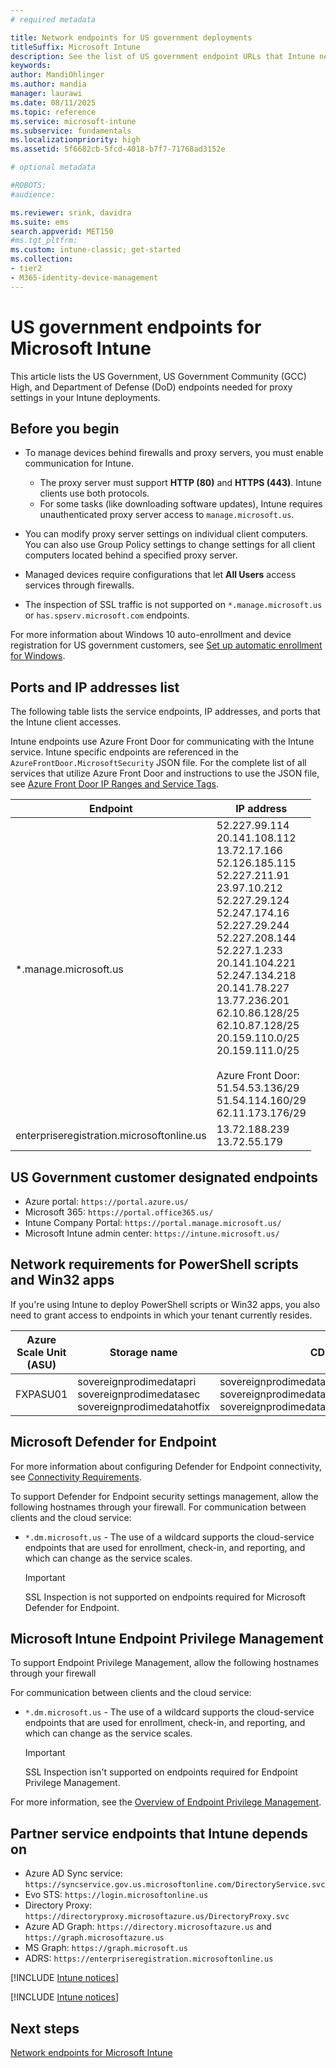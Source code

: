 ```yaml
---
# required metadata

title: Network endpoints for US government deployments
titleSuffix: Microsoft Intune
description: See the list of US government endpoint URLs that Intune needs and requires. Allow the ports, IP addresses, and endpoint URLs in your proxy server configuration. 
keywords:
author: MandiOhlinger
ms.author: mandia
manager: laurawi
ms.date: 08/11/2025  
ms.topic: reference
ms.service: microsoft-intune
ms.subservice: fundamentals
ms.localizationpriority: high
ms.assetid: 5f6682cb-5fcd-4018-b7f7-71768ad3152e

# optional metadata

#ROBOTS:
#audience:

ms.reviewer: srink, davidra
ms.suite: ems
search.appverid: MET150
#ms.tgt_pltfrm:
ms.custom: intune-classic; get-started
ms.collection:
- tier2
- M365-identity-device-management
---
```


# US government endpoints for Microsoft Intune

This article lists the US Government, US Government Community (GCC) High, and Department of Defense (DoD) endpoints needed for proxy settings in your Intune deployments.

## Before you begin

- To manage devices behind firewalls and proxy servers, you must enable communication for Intune.

  - The proxy server must support **HTTP (80)** and **HTTPS (443)**. Intune clients use both protocols.
  - For some tasks (like downloading software updates), Intune requires unauthenticated proxy server access to `manage.microsoft.us`.

- You can modify proxy server settings on individual client computers. You can also use Group Policy settings to change settings for all client computers located behind a specified proxy server.

- Managed devices require configurations that let **All Users** access services through firewalls.

- The inspection of SSL traffic is not supported on `*.manage.microsoft.us` or `has.spserv.microsoft.com` endpoints.

For more information about Windows 10 auto-enrollment and device registration for US government customers, see [Set up automatic enrollment for Windows](../enrollment/windows-enroll.md).  

## Ports and IP addresses list

The following table lists the service endpoints, IP addresses, and ports that the Intune client accesses.

Intune endpoints use Azure Front Door for communicating with the Intune service. Intune specific endpoints are referenced in the `AzureFrontDoor.MicrosoftSecurity` JSON file. For the complete list of all services that utilize Azure Front Door and instructions to use the JSON file, see [Azure Front Door IP Ranges and Service Tags](https://www.microsoft.com/download/details.aspx?id=57063).

| Endpoint | IP address |
|---------------------|-----------|
|*.manage.microsoft.us | 52.227.99.114 <br> 20.141.108.112 <br> 13.72.17.166 <br> 52.126.185.115 <br> 52.227.211.91 <br> 23.97.10.212 <br> 52.227.29.124 <br> 52.247.174.16 <br> 52.227.29.244 <br> 52.227.208.144 <br> 52.227.1.233 <br> 20.141.104.221 <br> 52.247.134.218 <br> 20.141.78.227 <br> 13.77.236.201 <br> 62.10.86.128/25 <br> 62.10.87.128/25 <br> 20.159.110.0/25 <br> 20.159.111.0/25 <br/><br/>Azure Front Door:<br>51.54.53.136/29 <br> 51.54.114.160/29 <br> 62.11.173.176/29 |
| enterpriseregistration.microsoftonline.us | 13.72.188.239 <br> 13.72.55.179 |

## US Government customer designated endpoints

- Azure portal: `https://portal.azure.us/`
- Microsoft 365: `https://portal.office365.us/`
- Intune Company Portal: `https://portal.manage.microsoft.us/`
- Microsoft Intune admin center: `https://intune.microsoft.us/`

## Network requirements for PowerShell scripts and Win32 apps  

If you're using Intune to deploy PowerShell scripts or Win32 apps, you also need to grant access to endpoints in which your tenant currently resides.

|Azure Scale Unit (ASU) | Storage name | CDN |
| --- | --- |--- |
| FXPASU01 | sovereignprodimedatapri<br>sovereignprodimedatasec<br>sovereignprodimedatahotfix | sovereignprodimedatapri.azureedge.net<br>sovereignprodimedatasec.azureedge.net<br>sovereignprodimedatahotfix.azureedge.net |

## Microsoft Defender for Endpoint

For more information about configuring Defender for Endpoint connectivity, see [Connectivity Requirements](../protect/mde-security-integration.md#connectivity-requirements).

To support Defender for Endpoint security settings management, allow the following hostnames through your firewall.
For communication between clients and the cloud service:

- `*.dm.microsoft.us` - The use of a wildcard supports the cloud-service endpoints that are used for enrollment, check-in, and reporting, and which can change as the service scales.

  > [!IMPORTANT]
  > SSL Inspection is not supported on endpoints required for Microsoft Defender for Endpoint.

## Microsoft Intune Endpoint Privilege Management

To support Endpoint Privilege Management, allow the following hostnames through your firewall

For communication between clients and the cloud service:

- `*.dm.microsoft.us` - The use of a wildcard supports the cloud-service endpoints that are used for enrollment, check-in, and reporting, and which can change as the service scales.

  > [!IMPORTANT]  
  > SSL Inspection isn't supported on endpoints required for Endpoint Privilege Management.

For more information, see the [Overview of Endpoint Privilege Management](../protect/epm-overview.md).

## Partner service endpoints that Intune depends on

- Azure AD Sync service: `https://syncservice.gov.us.microsoftonline.com/DirectoryService.svc`
- Evo STS: `https://login.microsoftonline.us`
- Directory Proxy: `https://directoryproxy.microsoftazure.us/DirectoryProxy.svc`
- Azure AD Graph: `https://directory.microsoftazure.us` and `https://graph.microsoftazure.us`
- MS Graph: `https://graph.microsoft.us`
- ADRS: `https://enterpriseregistration.microsoftonline.us`

[!INCLUDE [Intune notices](../includes/windows-push-notification-services.md)]

[!INCLUDE [Intune notices](../includes/apple-device-network-information.md)]

## Next steps

[Network endpoints for Microsoft Intune](intune-endpoints.md)
